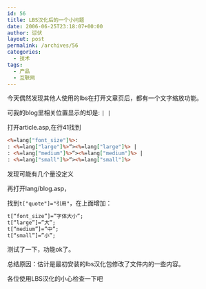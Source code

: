 ```yaml
---
id: 56
title: LBS汉化后的一个小问题
date: 2006-06-25T23:18:07+00:00
author: 愆伏
layout: post
permalink: /archives/56
categories:
  - 技术
tags:
  - 产品
  - 互联网
---
```

今天偶然发现其他人使用的lbs在打开文章页后，都有一个文字缩放功能。
  
可我的blog里相关位置显示的却是: `| |`
  
打开article.asp,在行41找到

```asp
<%=lang["font_size"]%>:
: <%=lang["large"]%>“><%=lang["large"]%> |
: <%=lang["medium"]%>“><%=lang["medium"]%> |
: <%=lang["small"]%>“><%=lang["small"]%>
```

发现可能有几个量没定义
  
再打开lang/blog.asp，
  
找到`t["quote"]="引用"`，在上面增加：

```asp
t[“font_size”]=”字体大小”;
t[“large”]=”大”;
t[“medium”]=”中”;
t[“small”]=”小”;
```
测试了一下，功能ok了。
  
总结原因：估计是最初安装的lbs汉化包修改了文件内的一些内容。
  
各位使用LBS汉化的小心检查一下吧